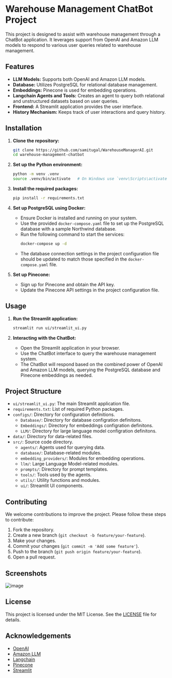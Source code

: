 
# Warehouse Management ChatBot Project

This project is designed to assist with warehouse management through a ChatBot application. It leverages support from OpenAI and Amazon LLM models to respond to various user queries related to warehouse management.

## Features

- **LLM Models:** Supports both OpenAI and Amazon LLM models.
- **Database:** Utilizes PostgreSQL for relational database management.
- **Embeddings:** Pinecone is used for embedding operations.
- **Langchain Agents and Tools:** Creates an agent to query both relational and unstructured datasets based on user queries.
- **Frontend:** A Streamlit application provides the user interface.
- **History Mechanism:** Keeps track of user interactions and query history.

## Installation

1. **Clone the repository:**
   ```bash
   git clone https://github.com/samitugal/WarehouseManagerAI.git
   cd warehouse-management-chatbot
   ```

2. **Set up the Python environment:**
   ```bash
   python -m venv .venv
   source .venv/bin/activate   # On Windows use `venv\Scripts\activate`
   ```

3. **Install the required packages:**
   ```bash
   pip install -r requirements.txt
   ```

4. **Set up PostgreSQL using Docker:**
   - Ensure Docker is installed and running on your system.
   - Use the provided `docker-compose.yaml` file to set up the PostgreSQL database with a sample Northwind database.
   - Run the following command to start the services:
     ```bash
     docker-compose up -d
     ```
   - The database connection settings in the project configuration file should be updated to match those specified in the `docker-compose.yaml` file.

5. **Set up Pinecone:**
   - Sign up for Pinecone and obtain the API key.
   - Update the Pinecone API settings in the project configuration file.

## Usage

1. **Run the Streamlit application:**
   ```bash
   streamlit run ui/streamlit_ui.py
   ```

2. **Interacting with the ChatBot:**
   - Open the Streamlit application in your browser.
   - Use the ChatBot interface to query the warehouse management system.
   - The ChatBot will respond based on the combined power of OpenAI and Amazon LLM models, querying the PostgreSQL database and Pinecone embeddings as needed.

## Project Structure

- `ui/streamlit_ui.py`: The main Streamlit application file.
- `requirements.txt`: List of required Python packages.
- `configs/`: Directory for configuration definitions.
   - `Database/`: Directory for database configration definitons.
   - `Embeddings/`: Directory for embeddings configration definitons.
   - `LLM/`: Directory for large language model configration definitons.
- `data/`: Directory for data-related files.
- `src/`: Source code directory.
  - `agents/`: Agents used for querying data.
  - `database/`: Database-related modules.
  - `embedding_providers/`: Modules for embedding operations.
  - `llm/`: Large Language Model-related modules.
  - `prompts/`: Directory for prompt templates.
  - `tools/`: Tools used by the agents.
  - `utils/`: Utility functions and modules.
  - `ui/`: Streamlit UI components.

## Contributing

We welcome contributions to improve the project. Please follow these steps to contribute:

1. Fork the repository.
2. Create a new branch (`git checkout -b feature/your-feature`).
3. Make your changes.
4. Commit your changes (`git commit -m 'Add some feature'`).
5. Push to the branch (`git push origin feature/your-feature`).
6. Open a pull request.

## Screenshots

![image](https://github.com/user-attachments/assets/4cdf354a-37ad-4bfc-ad74-e1a3150f6559)

## License

This project is licensed under the MIT License. See the [LICENSE](LICENSE) file for details.

## Acknowledgements

- [OpenAI](https://www.openai.com/)
- [Amazon LLM](https://aws.amazon.com/machine-learning/large-language-models/)
- [Langchain](https://langchain.com/)
- [Pinecone](https://www.pinecone.io/)
- [Streamlit](https://streamlit.io/)
